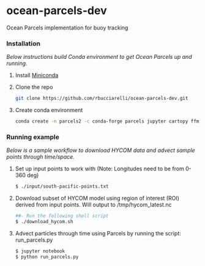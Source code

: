 # ocean-parcels-dev
Ocean Parcels implementation for buoy tracking

<!-- GETTING STARTED -->
### Installation

_Below instructions build Conda environment to get Ocean Parcels up and running._

1. Install [Miniconda](https://https://conda.io/docs/user-guide/install/)

2. Clone the repo
   ```sh
   git clone https://github.com/rbucciarelli/ocean-parcels-dev.git
   ```
3. Create conda environment
   ```sh
   conda create -n parcels2 -c conda-forge parcels jupyter cartopy ffmpeg
   ```

### Running example

_Below is a sample workflow to download HYCOM data and advect sample points through time/space._

1. Set up input points to work with (Note: Longitudes need to be from 0-360 deg)
   ```sh
   $ ./input/south-pacific-points.txt
   ```
2. Download subset of HYCOM model using region of interest (ROI) derived from input points. Will output to /tmp/hycom\_latest.nc
   ```sh
   ##- Run the following shell script
   $ ./download_hycom.sh
   ```

3. Advect particles through time using Parcels by running the script: run\_parcels.py
   ```sh
   $ jupyter notebook
   $ python run_parcels.py


   ```


